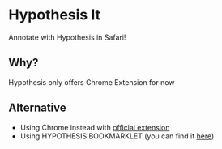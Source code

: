 # Hypothesis It

Annotate with Hypothesis in Safari!

## Why?

Hypothesis only offers Chrome Extension for now


## Alternative

- Using Chrome instead with [official extension](https://chrome.google.com/webstore/detail/hypothesis-web-pdf-annota/bjfhmglciegochdpefhhlphglcehbmek)
- Using HYPOTHESIS BOOKMARKLET (you can find it [here](https://web.hypothes.is/start/))


